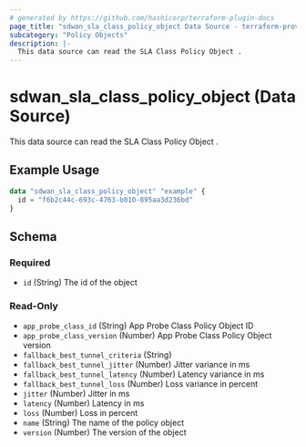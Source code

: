 ```yaml
---
# generated by https://github.com/hashicorp/terraform-plugin-docs
page_title: "sdwan_sla_class_policy_object Data Source - terraform-provider-sdwan"
subcategory: "Policy Objects"
description: |-
  This data source can read the SLA Class Policy Object .
---
```


# sdwan_sla_class_policy_object (Data Source)

This data source can read the SLA Class Policy Object .

## Example Usage

```terraform
data "sdwan_sla_class_policy_object" "example" {
  id = "f6b2c44c-693c-4763-b010-895aa3d236bd"
}
```

<!-- schema generated by tfplugindocs -->
## Schema

### Required

- `id` (String) The id of the object

### Read-Only

- `app_probe_class_id` (String) App Probe Class Policy Object ID
- `app_probe_class_version` (Number) App Probe Class Policy Object version
- `fallback_best_tunnel_criteria` (String)
- `fallback_best_tunnel_jitter` (Number) Jitter variance in ms
- `fallback_best_tunnel_latency` (Number) Latency variance in ms
- `fallback_best_tunnel_loss` (Number) Loss variance in percent
- `jitter` (Number) Jitter in ms
- `latency` (Number) Latency in ms
- `loss` (Number) Loss in percent
- `name` (String) The name of the policy object
- `version` (Number) The version of the object
